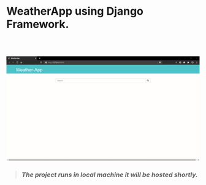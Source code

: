 # WeatherApp using Django Framework.
<br> 
<br>

![Demo](https://github.com/Dhinahar12/weather-app/blob/main/gif/weather.gif)

> ### _The project runs in local machine it will be hosted shortly._

